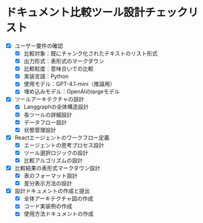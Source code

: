 # ドキュメント比較ツール設計チェックリスト

- [x] ユーザー要件の確認
  - [x] 比較対象：既にチャンク化されたテキストのリスト形式
  - [x] 出力形式：表形式のマークダウン
  - [x] 比較粒度：意味合いでの比較
  - [x] 実装言語：Python
  - [x] 使用モデル：GPT-4.1-mini（推論用）
  - [x] 埋め込みモデル：OpenAIのlargeモデル

- [x] ツールアーキテクチャの設計
  - [x] Langgraphの全体構造設計
  - [x] 各ツールの詳細設計
  - [x] データフロー設計
  - [x] 状態管理設計

- [x] Reactエージェントのワークフロー定義
  - [x] エージェントの思考プロセス設計
  - [x] ツール選択ロジックの設計
  - [x] 比較アルゴリズムの設計

- [x] 比較結果の表形式マークダウン設計
  - [x] 表のフォーマット設計
  - [x] 差分表示方法の設計

- [x] 設計ドキュメントの作成と提出
  - [x] 全体アーキテクチャ図の作成
  - [x] コード実装例の作成
  - [x] 使用方法ドキュメントの作成
